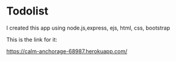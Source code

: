 # Todolist

I created this app using node.js,express, ejs, html, css, bootstrap

This is the link for it:

https://calm-anchorage-68987.herokuapp.com/
